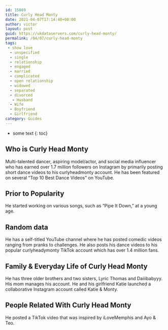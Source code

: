 ```yaml
---
id: 15869
title: Curly Head Monty
date: 2021-04-07T17:14:40+00:00
author: victor
layout: post
guid: https://ukdataservers.com/curly-head-monty/
permalink: /04/07/curly-head-monty
tags:
 - show love
  - unspecified
  - single
  - relationship
  - engaged
  - married
  - complicated
  - open relationship
  - widowed
  - separated
  - divorced
   - Husband
  - Wife
  - Boyfriend
  - Girlfriend
category: Guides
---
```


* some text
{: toc}


## Who is Curly Head Monty



Multi-talented dancer, aspiring model/actor, and social media influencer who has earned over 1.7 million followers on Instagram by primarily posting short dance videos to his curlyheadmonty account. He has been featured on several &#8220;Top 10 Best Dance Videos&#8221; on YouTube. 

                
                
                
## Prior to Popularity



He started working on various songs, such as &#8220;Pipe It Down,&#8221; at a young age. 

                
                
                
## Random data



He has a self-titled YouTube channel where he has posted comedic videos ranging from pranks to challenges. He also posts his dance videos to his popular curlyheadymonty TikTok account which has over 1.4 million fans. 

                
                
                
## Family & Everyday Life of Curly Head Monty



He has three older brothers and two sisters, Lyric Thomas and Daiiibabyyy. His mom manages his account. He and his girlfriend Katie launched a collaborative Instagram account called Katie & Monty. 

                
                
                
## People Related With Curly Head Monty



He posted a TikTok video that was inspired by iLoveMemphis and Ayo & Teo.  

                
              
            
          
          
          